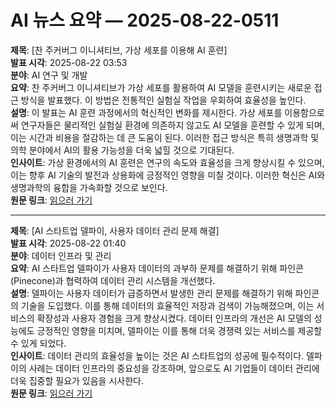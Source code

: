 # AI 뉴스 요약 — 2025-08-22-0511

**제목**: [찬 주커버그 이니셔티브, 가상 세포를 이용해 AI 훈련]  
**발표 시각**: 2025-08-22 03:53  
**분야**: AI 연구 및 개발  
**요약**: 찬 주커버그 이니셔티브가 가상 세포를 활용하여 AI 모델을 훈련시키는 새로운 접근 방식을 발표했다. 이 방법은 전통적인 실험실 작업을 우회하여 효율성을 높인다.  
**설명**: 이 발표는 AI 훈련 과정에서의 혁신적인 변화를 제시한다. 가상 세포를 이용함으로써 연구자들은 물리적인 실험실 환경에 의존하지 않고도 AI 모델을 훈련할 수 있게 되며, 이는 시간과 비용을 절감하는 데 큰 도움이 된다. 이러한 접근 방식은 특히 생명과학 및 의학 분야에서 AI의 활용 가능성을 더욱 넓힐 것으로 기대된다.  
**인사이트**: 가상 환경에서의 AI 훈련은 연구의 속도와 효율성을 크게 향상시킬 수 있으며, 이는 향후 AI 기술의 발전과 상용화에 긍정적인 영향을 미칠 것이다. 이러한 혁신은 AI와 생명과학의 융합을 가속화할 것으로 보인다.  
**원문 링크**: [읽으러 가기](https://venturebeat.com/ai/chan-zuckerberg-initiatives-rbio-uses-virtual-cells-to-train-ai-bypassing-lab-work/)

---

**제목**: [AI 스타트업 델파이, 사용자 데이터 관리 문제 해결]  
**발표 시각**: 2025-08-22 01:40  
**분야**: 데이터 인프라 및 관리  
**요약**: AI 스타트업 델파이가 사용자 데이터의 과부하 문제를 해결하기 위해 파인콘(Pinecone)과 협력하여 데이터 관리 시스템을 개선했다.  
**설명**: 델파이는 사용자 데이터가 급증하면서 발생한 관리 문제를 해결하기 위해 파인콘의 기술을 도입했다. 이를 통해 데이터의 효율적인 저장과 검색이 가능해졌으며, 이는 서비스의 확장성과 사용자 경험을 크게 향상시켰다. 데이터 인프라의 개선은 AI 모델의 성능에도 긍정적인 영향을 미치며, 델파이는 이를 통해 더욱 경쟁력 있는 서비스를 제공할 수 있게 되었다.  
**인사이트**: 데이터 관리의 효율성을 높이는 것은 AI 스타트업의 성공에 필수적이다. 델파이의 사례는 데이터 인프라의 중요성을 강조하며, 앞으로도 AI 기업들이 데이터 관리에 더욱 집중할 필요가 있음을 시사한다.  
**원문 링크**: [읽으러 가기](https://venturebeat.com/data-infrastructure/how-ai-digital-minds-startup-delphi-stopped-drowning-in-user-data-and-scaled-up-with-pinecone/)
